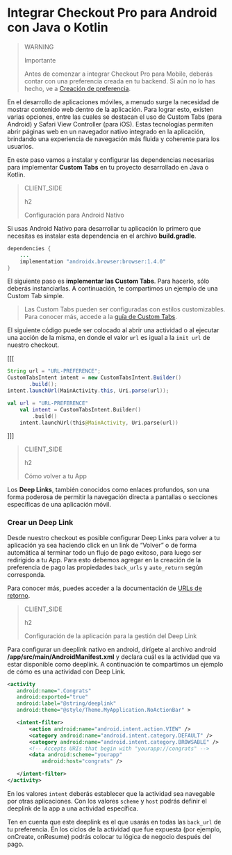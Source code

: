# Integrar Checkout Pro para Android con Java o Kotlin

> WARNING
>
> Importante
>
> Antes de comenzar a integrar Checkout Pro para Mobile, deberás contar con una preferencia creada en tu backend. Si aún no lo has hecho, ve a [Creación de preferencia](/developers/es/docs/checkout-pro/common-initialization).

En el desarrollo de aplicaciones móviles, a menudo surge la necesidad de mostrar contenido web dentro de la aplicación. Para lograr esto, existen varias opciones, entre las cuales se destacan el uso de Custom Tabs (para Android) y Safari View Controller (para iOS). Estas tecnologías permiten abrir páginas web en un navegador nativo integrado en la aplicación, brindando una experiencia de navegación más fluida y coherente para los usuarios.

En este paso vamos a instalar y configurar las dependencias necesarias para implementar **Custom Tabs** en tu proyecto desarrollado en Java o Kotlin. 

> CLIENT_SIDE
>
> h2
>
> Configuración para Android Nativo

Si usas Android Nativo para desarrollar tu aplicación lo primero que necesitas es instalar esta dependencia en el archivo **build.gradle**.

```Java
dependencies {
    ...
    implementation "androidx.browser:browser:1.4.0"
}
```

El siguiente paso es **implementar las Custom Tabs**. Para hacerlo, sólo deberás instanciarlas. A continuación, te compartimos un ejemplo de una Custom Tab simple. 

> Las Custom Tabs pueden ser configuradas con estilos customizables. Para conocer más, accede a la [guía de Custom Tabs](https://developer.chrome.com/docs/android/custom-tabs/guide-get-started/).


El siguiente código puede ser colocado al abrir una actividad o al ejecutar una acción de la misma, en donde el valor `url` es igual a la `init url` de nuestro checkout.

[[[
```Java
String url = "URL-PREFERENCE";
CustomTabsIntent intent = new CustomTabsIntent.Builder()
       .build();
intent.launchUrl(MainActivity.this, Uri.parse(url));
```
```Kotlin
val url = "URL-PREFERENCE"
    val intent = CustomTabsIntent.Builder()
        .build()
    intent.launchUrl(this@MainActivity, Uri.parse(url))
```
]]]

> CLIENT_SIDE
>
> h2
>
> Cómo volver a tu App 

Los **Deep Links**, también conocidos como enlaces profundos, son una forma poderosa de permitir la navegación directa a pantallas o secciones específicas de una aplicación móvil. 

### Crear un Deep Link
Desde nuestro checkout es posible configurar Deep Links para volver a tu aplicación ya sea haciendo click en un link de “Volver” o de forma automática al terminar todo un flujo de pago exitoso, para luego ser redirigido a tu App.
Para esto debemos agregar en la creación de la preferencia de pago las propiedades `back_urls` y `auto_return` según corresponda.

Para conocer más, puedes acceder a la documentación de [URLs de retorno](/developers/es/docs/checkout-pro/checkout-customization/user-interface/redirection).

> CLIENT_SIDE
>
> h2
>
> Configuración de la aplicación para la gestión del Deep Link

Para configurar un deeplink nativo en android, dirígete al archivo android **/app/src/main/AndroidManifest.xml** y declara cuál es la actividad que va estar disponible como deeplink. A continuación te compartimos un ejemplo de cómo es una actividad con Deep Link.

```AndroidManifest.xml
<activity
   android:name=".Congrats"
   android:exported="true"
   android:label="@string/deeplink"
   android:theme="@style/Theme.MyApplication.NoActionBar" >

   <intent-filter>
       <action android:name="android.intent.action.VIEW" />
       <category android:name="android.intent.category.DEFAULT" />
       <category android:name="android.intent.category.BROWSABLE" />
       <!-- Accepts URIs that begin with "yourapp://congrats" -->
       <data android:scheme="yourapp"
           android:host="congrats" />

   </intent-filter>
</activity>
```

En los valores `intent` deberás establecer que la actividad sea navegable por otras aplicaciones. Con los valores `scheme` y `host` podrás definir el deeplink de la app a una actividad específica.

Ten en cuenta que este deeplink es el que usarás en todas las `back_url` de tu preferencia. En los ciclos de la actividad que fue expuesta (por ejemplo, onCreate, onResume) podrás colocar tu lógica de negocio después del pago.



